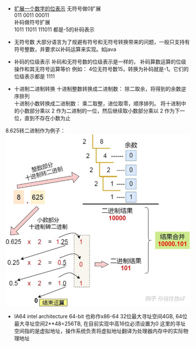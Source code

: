 

* [扩展一个数字的位表示](./226.c)
无符号做0扩展  
011  0011  00011  
补码做符号扩展  
1011 11011  111011 都是-5的补码表示  

* 无符号数
大部分语言为了规避有符号和无符号转换带来的问题，一般只支持有符号整数，并要求以补码运算来实现。如java

* 补码的位级表示
补码和无符号数的位级表示是一样的， 补码算数运算的位级操作和其无符号运算等价
例如： 4位无符号数15，转换为补码就是-1。它们的位级表示都是 1111


* 十进制二进制转换
十进制整数转换成二进制数： 除二取余，将得到的余数逆序排列  
十进制小数转换成二进制数： 乘二取整，进位取零，顺序排列。 将十进制中的小数部分乘以 2 作为二进制的一位，然后继续取小数部分乘以 2 作为下一位，直到不存在小数为止

8.625转二进制作为例子：
![avatar](../img/%E5%8D%81%E8%BF%9B%E5%88%B6%E8%BD%AC%E4%BA%8C%E8%BF%9B%E5%88%B6.jpg)

* IA64 intel architecture 64-bit  也称作x86-64
32位最大寻址空间4GB,
64位最大寻址空间2**48=256TB, 在目前实现中高16位必须设置为0
这里的寻址空间指的是虚拟地址，操作系统负责将虚拟地址翻译为处理器内存中的实际物理地址




